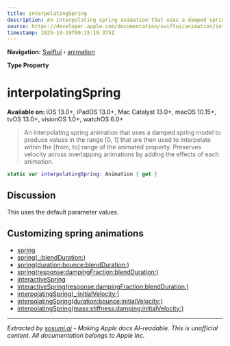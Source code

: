```yaml
---
title: interpolatingSpring
description: An interpolating spring animation that uses a damped spring model to produce values in the range [0, 1] that are then used to interpolate within the [from, to] range of the animated property. Preserves velocity across overlapping animations by adding the effects of each animation.
source: https://developer.apple.com/documentation/swiftui/animation/interpolatingspring
timestamp: 2025-10-29T00:15:19.375Z
---
```


**Navigation:** [Swiftui](/documentation/swiftui) › [animation](/documentation/swiftui/animation)

**Type Property**

# interpolatingSpring

**Available on:** iOS 13.0+, iPadOS 13.0+, Mac Catalyst 13.0+, macOS 10.15+, tvOS 13.0+, visionOS 1.0+, watchOS 6.0+

> An interpolating spring animation that uses a damped spring model to produce values in the range [0, 1] that are then used to interpolate within the [from, to] range of the animated property. Preserves velocity across overlapping animations by adding the effects of each animation.

```swift
static var interpolatingSpring: Animation { get }
```

## Discussion

This uses the default parameter values.

## Customizing spring animations

- [spring](/documentation/swiftui/animation/spring)
- [spring(_:blendDuration:)](/documentation/swiftui/animation/spring(_:blendduration:))
- [spring(duration:bounce:blendDuration:)](/documentation/swiftui/animation/spring(duration:bounce:blendduration:))
- [spring(response:dampingFraction:blendDuration:)](/documentation/swiftui/animation/spring(response:dampingfraction:blendduration:))
- [interactiveSpring](/documentation/swiftui/animation/interactivespring)
- [interactiveSpring(response:dampingFraction:blendDuration:)](/documentation/swiftui/animation/interactivespring(response:dampingfraction:blendduration:))
- [interpolatingSpring(_:initialVelocity:)](/documentation/swiftui/animation/interpolatingspring(_:initialvelocity:))
- [interpolatingSpring(duration:bounce:initialVelocity:)](/documentation/swiftui/animation/interpolatingspring(duration:bounce:initialvelocity:))
- [interpolatingSpring(mass:stiffness:damping:initialVelocity:)](/documentation/swiftui/animation/interpolatingspring(mass:stiffness:damping:initialvelocity:))

---

*Extracted by [sosumi.ai](https://sosumi.ai) - Making Apple docs AI-readable.*
*This is unofficial content. All documentation belongs to Apple Inc.*
